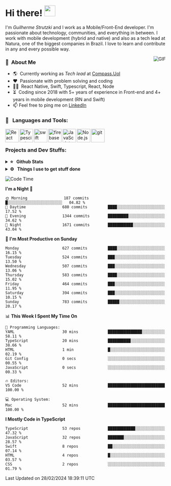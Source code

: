 # Hi there! <img src="https://github.com/TheDudeThatCode/TheDudeThatCode/blob/master/Assets/Hi.gif" width="34px" height="34px">

I'm _Guilherme Strutzki_ and I work as a Mobile/Front-End developer. I'm passionate about technology, communities, and everything in between. I work with mobile development (hybrid and native) and also as a tech lead at Natura, one of the biggest companies in Brazil. I love to learn and contribute in any and every possible way. 

<img align="right" alt="GIF" src="https://spotify-github-profile.vercel.app/api/view?uid=22gkdonhf4okms5x5dsdjx7sy&cover_image=true&theme=default&bar_color=09ff00&bar_color_cover=false"/>

### :space_invader: &nbsp;About Me
- :earth_americas:&nbsp; Currently working as _Tech lead_ at [Compass.Uol](https://compass.uol/en/home/)
- :heart: &nbsp;Passionate with problem solving and coding
- :technologist: &nbsp;React Native, Swift, Typescript, React, Node
- :hourglass_flowing_sand: &nbsp;Coding since 2018 with 5+ years of experience in Front-end and 4+ years in mobile development (RN and Swift)
- 📫  Feel free to ping me on [LinkedIn](https://www.linkedin.com/in/guilherme-strutzki/?locale=en_US)

### 🔨 &nbsp; Languages and Tools:
<a href="https://reactjs.org/" target="_blank"> <img align="left" alt="React" height ="42px" src="https://raw.githubusercontent.com/rahul-jha98/github_readme_icons/main/language_and_tools/square/react/react.svg"></a>
<a href="https://www.typescriptlang.org/" target="_blank"><img align="left" alt="Typescirpt" height ="42px" src="https://raw.githubusercontent.com/rahul-jha98/github_readme_icons/main/language_and_tools/square/typescript/typescript.svg"></a>
<a href="https://developer.apple.com/swift/" target="_blank"> <img align="left" src="https://raw.githubusercontent.com/rahul-jha98/github_readme_icons/main/language_and_tools/square/swift/swift.svg" alt="swift" height="42px"/> </a> 
<a href="https://firebase.google.com/" target="_blank"> <img align="left" src="https://raw.githubusercontent.com/rahul-jha98/github_readme_icons/main/language_and_tools/square/firebase/firebase.svg" alt="firebase" height ="42px"/> </a>
<a href="https://developer.mozilla.org/en-US/docs/Web/JavaScript" target="_blank"> <img align="left" alt="JavaScript" height ="42px"  src="https://raw.githubusercontent.com/rahul-jha98/github_readme_icons/main/language_and_tools/square/javascript/javascript.svg"> </a>
<a href="https://nodejs.org" target="_blank"><img align="left" alt="Node.js" height ="42px" src="https://raw.githubusercontent.com/rahul-jha98/github_readme_icons/main/language_and_tools/square/node/node.svg"></a>
<a href="https://git-scm.com/" target="_blank"> <img src="https://raw.githubusercontent.com/rahul-jha98/github_readme_icons/main/language_and_tools/square/git-scm/git-scm.svg" align="left" alt="git" height='42px'/> </a> </br></br>


### Projects and Dev Stuffs:

<details>	
  <summary><b>⭐ &nbsp; Github Stats</b></summary>
  <br />
  <img src="https://github-readme-stats.vercel.app/api?username=guistrutzki&show_icons=true&theme=tokyonight"/>
</details>
 
<details>	
  <br />
  <summary><b>⚙️ &nbsp; Things I use to get stuff done</b></summary>
  	<ul>
  	    <li><b>OS:</b> macOS Big Sur 11.2</li>
	    <li><b>Laptop: </b> MacBook Pro (i7, Mid 2014)</li>
  	    <li><b>Browser: </b> Chrome</li>
	    <li><b>Terminal: </b> ZSH: Oh My Zsh</li>
	    <li><b>Code Editor:</b> VScode, XCode and Android Studio</li>
	    <li><b>To Stay Updated:</b> Twitter, Youtube and Instagram.</li>
	</ul>	
</details>

<!--START_SECTION:waka-->
![Code Time](http://img.shields.io/badge/Code%20Time-1%2C428%20hrs%2045%20mins-blue)

**I'm a Night 🦉** 

```text
🌞 Morning                187 commits         █░░░░░░░░░░░░░░░░░░░░░░░░   04.82 % 
🌆 Daytime                680 commits         ████░░░░░░░░░░░░░░░░░░░░░   17.52 % 
🌃 Evening                1344 commits        █████████░░░░░░░░░░░░░░░░   34.62 % 
🌙 Night                  1671 commits        ███████████░░░░░░░░░░░░░░   43.04 % 
```
📅 **I'm Most Productive on Sunday** 

```text
Monday                   627 commits         ████░░░░░░░░░░░░░░░░░░░░░   16.15 % 
Tuesday                  524 commits         ███░░░░░░░░░░░░░░░░░░░░░░   13.50 % 
Wednesday                507 commits         ███░░░░░░░░░░░░░░░░░░░░░░   13.06 % 
Thursday                 583 commits         ████░░░░░░░░░░░░░░░░░░░░░   15.02 % 
Friday                   464 commits         ███░░░░░░░░░░░░░░░░░░░░░░   11.95 % 
Saturday                 394 commits         ███░░░░░░░░░░░░░░░░░░░░░░   10.15 % 
Sunday                   783 commits         █████░░░░░░░░░░░░░░░░░░░░   20.17 % 
```


📊 **This Week I Spent My Time On** 

```text
💬 Programming Languages: 
YAML                     30 mins             ███████████████░░░░░░░░░░   58.11 % 
TypeScript               20 mins             ██████████░░░░░░░░░░░░░░░   38.66 % 
HTML                     1 min               █░░░░░░░░░░░░░░░░░░░░░░░░   02.19 % 
Git Config               0 secs              ░░░░░░░░░░░░░░░░░░░░░░░░░   00.55 % 
JavaScript               0 secs              ░░░░░░░░░░░░░░░░░░░░░░░░░   00.33 % 

🔥 Editors: 
VS Code                  52 mins             █████████████████████████   100.00 % 

💻 Operating System: 
Mac                      52 mins             █████████████████████████   100.00 % 
```

**I Mostly Code in TypeScript** 

```text
TypeScript               53 repos            ████████████░░░░░░░░░░░░░   47.32 % 
JavaScript               32 repos            ███████░░░░░░░░░░░░░░░░░░   28.57 % 
Swift                    8 repos             ██░░░░░░░░░░░░░░░░░░░░░░░   07.14 % 
HTML                     4 repos             █░░░░░░░░░░░░░░░░░░░░░░░░   03.57 % 
CSS                      2 repos             ░░░░░░░░░░░░░░░░░░░░░░░░░   01.79 % 
```




 Last Updated on 28/02/2024 18:39:11 UTC
<!--END_SECTION:waka-->
